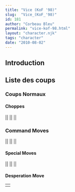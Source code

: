 ```yaml
---
title: "Vice (KoF '98)"
slug:  "Vice_(KoF_'98)"
id: 181
author: "Corbeau Bleu"
permalink: "vice-kof-98.html"
layout: "character.njk"
tags: "character"
date: "2010-08-02"
---
```


## Introduction

## Liste des coups

### Coups Normaux

#### Choppes

||
||
||

### Command Moves

||
||
||

#### Special Moves

||
||
||

#### Desperation Move

|     |
|-----|
|     |
